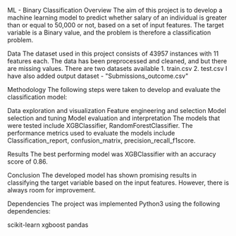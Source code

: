 ML - Binary Classification
Overview
The aim of this project is to develop a machine learning model to predict whether salary of an individual is greater than or equal to 50,000 or not, based on a set of input features. The target variable is a Binary value, and the problem is therefore a classification problem.

Data
The dataset used in this project consists of 43957 instances with 11 features each. The data has been preprocessed and cleaned, and but there are missing values.
There are two datasets available 
	1. train.csv
	2. test.csv
I have also added output dataset - "Submissions_outcome.csv"

Methodology
The following steps were taken to develop and evaluate the classification model:

Data exploration and visualization
Feature engineering and selection
Model selection and tuning
Model evaluation and interpretation
The models that were tested include XGBClassifier, RandomForestClassifier. The performance metrics used to evaluate the models include Classification_report, confusion_matrix, precision_recall_f1score.

Results
The best performing model was XGBClassifier with an accuracy score of 0.86.

Conclusion
The developed model has shown promising results in classifying the target variable based on the input features. However, there is always room for improvement.

Dependencies
The project was implemented Python3 using the following dependencies:

scikit-learn
xgboost
pandas
